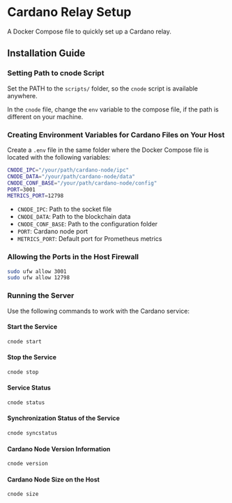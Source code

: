 
# Cardano Relay Setup
A Docker Compose file to quickly set up a Cardano relay.

## Installation Guide

### Setting Path to cnode Script

Set the PATH to the `scripts/` folder, so the `cnode` script is available anywhere. 

In the `cnode` file, change the `env` variable to the compose file, if the path is different on your machine.

### Creating Environment Variables for Cardano Files on Your Host

Create a `.env` file in the same folder where the Docker Compose file is located with the following variables:

```bash
CNODE_IPC="/your/path/cardano-node/ipc"
CNODE_DATA="/your/path/cardano-node/data"
CNODE_CONF_BASE="/your/path/cardano-node/config"
PORT=3001
METRICS_PORT=12798
```

- `CNODE_IPC`: Path to the socket file
- `CNODE_DATA`: Path to the blockchain data
- `CNODE_CONF_BASE`: Path to the configuration folder
- `PORT`: Cardano node port
- `METRICS_PORT`: Default port for Prometheus metrics

### Allowing the Ports in the Host Firewall

```bash
sudo ufw allow 3001
sudo ufw allow 12798
```

### Running the Server

Use the following commands to work with the Cardano service:

#### Start the Service

```bash
cnode start 
```

#### Stop the Service

```bash
cnode stop 
```

#### Service Status

```bash
cnode status 
```

#### Synchronization Status of the Service

```bash
cnode syncstatus 
```

#### Cardano Node Version Information

```bash
cnode version 
```

#### Cardano Node Size on the Host

```bash
cnode size 
```
